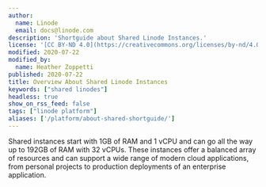 ```yaml
---
author:
  name: Linode
  email: docs@linode.com
description: 'Shortguide about Shared Linode Instances.'
license: '[CC BY-ND 4.0](https://creativecommons.org/licenses/by-nd/4.0)'
modified: 2020-07-22
modified_by:
  name: Heather Zoppetti
published: 2020-07-22
title: Overview About Shared Linode Instances
keywords: ["shared linodes"]
headless: true
show_on_rss_feed: false
tags: ["linode platform"]
aliases: ['/platform/about-shared-shortguide/']
---
```


Shared instances start with 1GB of RAM and 1 vCPU and can go all the way up to 192GB of RAM with 32 vCPUs. These instances offer a balanced array of resources and can support a wide range of modern cloud applications, from personal projects to production deployments of an enterprise application.
